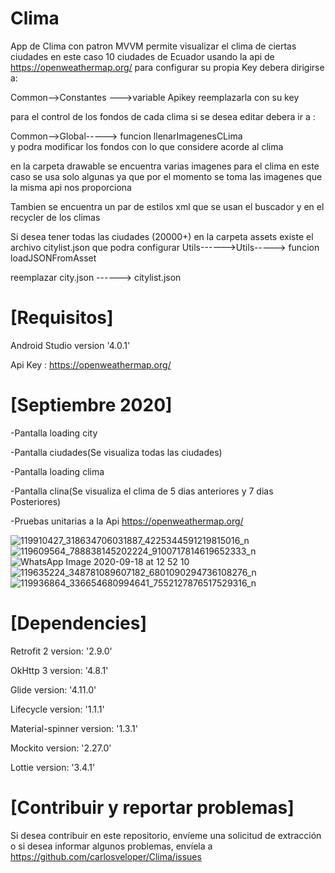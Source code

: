# Clima
App de Clima con patron MVVM  permite visualizar el clima de ciertas ciudades en este caso 10 ciudades de Ecuador
usando la api de https://openweathermap.org/ para configurar su propia Key debera dirigirse a:


Common-->Constantes --->variable Apikey 
reemplazarla con su key 

para el control de los fondos de cada clima si se desea editar debera ir a :


Common-->Global-----> funcion llenarImagenesCLima   
y podra modificar los fondos con lo que considere acorde al clima 


en la carpeta drawable se encuentra varias imagenes para el clima en este caso se usa solo algunas
ya que por el momento se toma las imagenes que la misma api nos proporciona

Tambien se encuentra un par de estilos xml que se usan el buscador y en el recycler de los climas 

Si desea tener todas las ciudades (20000+) en la carpeta assets existe el archivo citylist.json que podra configurar
Utils------>Utils-----> funcion loadJSONFromAsset

reemplazar city.json ------> citylist.json 


 # [Requisitos]


Android Studio  version '4.0.1'

Api Key :  https://openweathermap.org/






# [Septiembre 2020]
-Pantalla loading city 

-Pantalla ciudades(Se visualiza todas las ciudades)

-Pantalla loading clima 

-Pantalla clina(Se visualiza el clima de 5 dias anteriores y 7 dias Posteriores)

-Pruebas unitarias a la Api https://openweathermap.org/



![119910427_318634706031887_4225344591219815016_n](https://user-images.githubusercontent.com/41177884/93630867-5131cd00-f9b0-11ea-8bef-58a47ff3723e.jpg)
![119609564_788838145202224_9100717814619652333_n](https://user-images.githubusercontent.com/41177884/93630877-555dea80-f9b0-11ea-9778-4f07f6caba43.jpg)
![WhatsApp Image 2020-09-18 at 12 52 10](https://user-images.githubusercontent.com/41177884/93630882-5858db00-f9b0-11ea-8c1b-c4416b911bfa.jpeg)
![119635224_348781089607182_6801090294736108276_n](https://user-images.githubusercontent.com/41177884/93630890-5b53cb80-f9b0-11ea-9eab-2e1b5f3cf34d.jpg)
![119936864_336654680994641_7552127876517529316_n](https://user-images.githubusercontent.com/41177884/93631015-876f4c80-f9b0-11ea-8fec-802a798618e2.jpg)






# [Dependencies]

Retrofit 2 version: '2.9.0'

OkHttp 3 version: '4.8.1'

Glide version: '4.11.0'

Lifecycle version: '1.1.1'

Material-spinner version: '1.3.1'

Mockito version: '2.27.0'

Lottie  version: '3.4.1'







# [Contribuir y reportar problemas]
Si desea contribuir en este repositorio, envíeme una solicitud de extracción o si desea informar algunos problemas,
envíela a https://github.com/carlosveloper/Clima/issues
